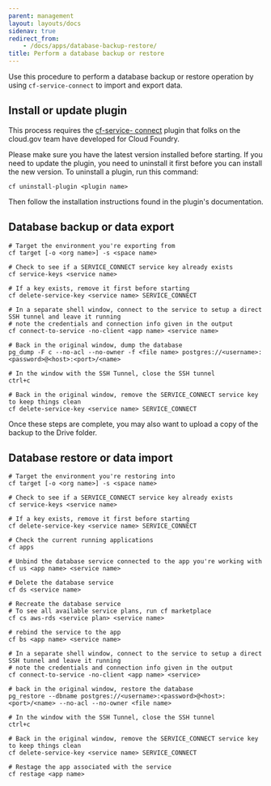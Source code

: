 ```yaml
---
parent: management
layout: layouts/docs
sidenav: true
redirect_from:
    - /docs/apps/database-backup-restore/
title: Perform a database backup or restore
---
```



Use this procedure to perform a database backup or restore operation by using `cf-service-connect` to import and export data.

## Install or update plugin

This process requires the [cf-service- connect](https://github.com/18F/cf-service-connect) plugin that folks on the cloud.gov team have developed for Cloud Foundry.

Please make sure you have the latest version installed before starting. If you need to update the plugin, you need to uninstall it first before you can install the new version. To uninstall a plugin, run this command:

```shell
cf uninstall-plugin <plugin name>
```

Then follow the installation instructions found in the plugin's documentation.

## Database backup or data export

```shell
# Target the environment you're exporting from
cf target [-o <org name>] -s <space name>

# Check to see if a SERVICE_CONNECT service key already exists
cf service-keys <service name>

# If a key exists, remove it first before starting
cf delete-service-key <service name> SERVICE_CONNECT

# In a separate shell window, connect to the service to setup a direct SSH tunnel and leave it running
# note the credentials and connection info given in the output
cf connect-to-service -no-client <app name> <service name>

# Back in the original window, dump the database
pg_dump -F c --no-acl --no-owner -f <file name> postgres://<username>:<password>@<host>:<port>/<name>

# In the window with the SSH Tunnel, close the SSH tunnel
ctrl+c

# Back in the original window, remove the SERVICE_CONNECT service key to keep things clean
cf delete-service-key <service name> SERVICE_CONNECT
```

Once these steps are complete, you may also want to upload a copy of the backup to the Drive folder.

## Database restore or data import

```shell
# Target the environment you're restoring into
cf target [-o <org name>] -s <space name>

# Check to see if a SERVICE_CONNECT service key already exists
cf service-keys <service name>

# If a key exists, remove it first before starting
cf delete-service-key <service name> SERVICE_CONNECT

# Check the current running applications
cf apps

# Unbind the database service connected to the app you're working with
cf us <app name> <service name>

# Delete the database service
cf ds <service name>

# Recreate the database service
# To see all available service plans, run cf marketplace
cf cs aws-rds <service plan> <service name>

# rebind the service to the app
cf bs <app name> <service name>

# In a separate shell window, connect to the service to setup a direct SSH tunnel and leave it running
# note the credentials and connection info given in the output
cf connect-to-service -no-client <app name> <service>

# back in the original window, restore the database
pg_restore --dbname postgres://<username>:<password>@<host>:<port>/<name> --no-acl --no-owner <file name>

# In the window with the SSH Tunnel, close the SSH tunnel
ctrl+c

# Back in the original window, remove the SERVICE_CONNECT service key to keep things clean
cf delete-service-key <service name> SERVICE_CONNECT

# Restage the app associated with the service
cf restage <app name>
```
